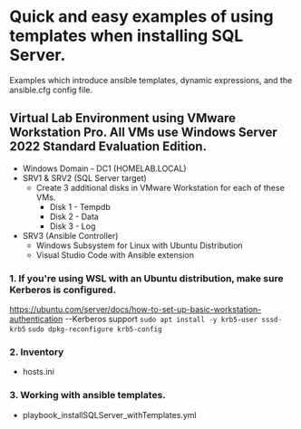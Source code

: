 # Quick and easy examples of using templates when installing SQL Server.
Examples which introduce ansible templates, dynamic expressions, and the ansible.cfg config file.

## Virtual Lab Environment using VMware Workstation Pro.  All VMs use Windows Server 2022 Standard Evaluation Edition.
- Windows Domain - DC1 (HOMELAB.LOCAL)
- SRV1 & SRV2 (SQL Server target)
  - Create 3 additional disks in VMware Workstation for each of these VMs.
    - Disk 1 - Tempdb
    - Disk 2 - Data
    - Disk 3 - Log
- SRV3 (Ansible Controller)
  - Windows Subsystem for Linux with Ubuntu Distribution
  - Visual Studio Code with Ansible extension


### 1. If you're using WSL with an Ubuntu distribution, make sure Kerberos is configured.

https://ubuntu.com/server/docs/how-to-set-up-basic-workstation-authentication
--Kerberos support
`
sudo apt install -y krb5-user sssd-krb5
`
`
sudo dpkg-reconfigure krb5-config
`

### 2. Inventory
- hosts.ini

### 3. Working with ansible templates.
- playbook_installSQLServer_withTemplates.yml
